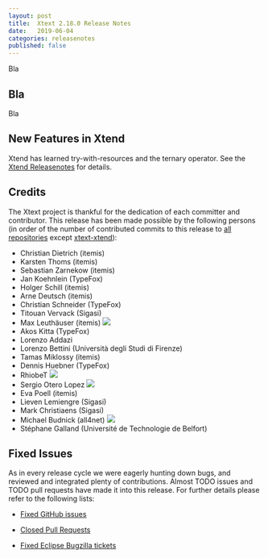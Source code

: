 ```yaml
---
layout: post
title:  Xtext 2.18.0 Release Notes
date:   2019-06-04
categories: releasenotes
published: false
---
```


Bla

## Bla
Bla

## New Features in Xtend

Xtend has learned try-with-resources and the ternary operator. See the [Xtend Releasenotes](https://www.eclipse.org/xtend/releasenotes.html#/releasenotes/2019/06/04/version-2-18-0) for details.

## Credits

The Xtext project is thankful for the dedication of each committer and contributor. This release has been made possible by the following persons (in order of the number of contributed commits to this release to [all repositories](https://github.com/eclipse/xtext#repositories) except [xtext-xtend](https://github.com/eclipse/xtext-xtend)):

- Christian Dietrich (itemis)
- Karsten Thoms (itemis)
- Sebastian Zarnekow (itemis)
- Jan Koehnlein (TypeFox)
- Holger Schill (itemis)
- Arne Deutsch (itemis)
- Christian Schneider (TypeFox)
- Titouan Vervack (Sigasi)
- Max Leuthäuser (itemis) ![](https://img.shields.io/badge/-first%20time%20contributor-green.svg)
- Akos Kitta (TypeFox)
- Lorenzo Addazi
- Lorenzo Bettini (Università degli Studi di Firenze)
- Tamas Miklossy (itemis)
- Dennis Huebner (TypeFox)
- RhiobeT ![](https://img.shields.io/badge/-first%20time%20contributor-green.svg)
- Sergio Otero Lopez ![](https://img.shields.io/badge/-first%20time%20contributor-green.svg)
- Eva Poell (itemis)
- Lieven Lemiengre (Sigasi)
- Mark Christiaens (Sigasi)
- Michael Budnick (all4net) ![](https://img.shields.io/badge/-first%20time%20contributor-green.svg)
- Stéphane Galland (Université de Technologie de Belfort)

## Fixed Issues

As in every release cycle we were eagerly hunting down bugs, and reviewed and integrated plenty of contributions. Almost TODO issues and TODO pull requests have made it into this release. For further details please refer to the following lists:

* [Fixed GitHub issues](https://github.com/search?utf8=%E2%9C%93&q=is%3Aissue+milestone%3ARelease_2.18+is%3Aclosed+repo%3Aeclipse%2Fxtext+repo%3Aeclipse%2Fxtext-core+repo%3Aeclipse%2Fxtext-lib+repo%3Aeclipse%2Fxtext-extras+repo%3Aeclipse%2Fxtext-eclipse+repo%3Aeclipse%2Fxtext-idea+repo%3Aeclipse%2Fxtext-web+repo%3Aeclipse%2Fxtext-maven+repo%3Aeclipse%2Fxtext-xtend&type=Issues&ref=searchresults)

* [Closed Pull Requests](https://github.com/search?utf8=%E2%9C%93&q=is%3Apr+milestone%3ARelease_2.18+is%3Aclosed+repo%3Aeclipse%2Fxtext+repo%3Aeclipse%2Fxtext-core+repo%3Aeclipse%2Fxtext-lib+repo%3Aeclipse%2Fxtext-extras+repo%3Aeclipse%2Fxtext-eclipse+repo%3Aeclipse%2Fxtext-idea+repo%3Aeclipse%2Fxtext-web+repo%3Aeclipse%2Fxtext-maven+repo%3Aeclipse%2Fxtext-xtend&type=Issues&ref=searchresults)

* [Fixed Eclipse Bugzilla tickets](https://bugs.eclipse.org/bugs/buglist.cgi?bug_status=RESOLVED&bug_status=VERIFIED&bug_status=CLOSED&classification=Modeling&classification=Tools&columnlist=product%2Ccomponent%2Cassigned_to%2Cbug_status%2Cresolution%2Cshort_desc%2Cchangeddate%2Ckeywords&f0=OP&f1=OP&f3=CP&f4=CP&known_name=Xtext%202.18&list_id=16618269&product=TMF&product=Xtend&query_based_on=Xtext%202.18&query_format=advanced&status_whiteboard=v2.18&status_whiteboard_type=allwordssubstr)
